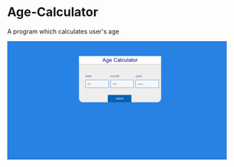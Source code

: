 # Age-Calculator
A  program which calculates user's age

![](https://github.com/viper-raghav/Age-Calculator/blob/main/demo.png)
